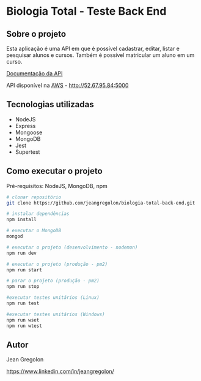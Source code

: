 
# Biologia Total - Teste Back End

## Sobre o projeto

Esta aplicação é uma API em que é possível cadastrar, editar, listar e pesquisar alunos e cursos. Também é possível matricular um aluno em um curso.

[Documentação da API](https://github.com/jeangregolon/assets/blob/main/Documenta%C3%A7%C3%A3o%20API%20-Biologia%20Total%20-%20Back-end.pdf)

API disponível na [AWS](http://52.67.95.84:5000) - http://52.67.95.84:5000

## Tecnologias utilizadas
- NodeJS
- Express
- Mongoose
- MongoDB
- Jest
- Supertest

## Como executar o projeto

Pré-requisitos: NodeJS, MongoDB, npm
```bash
# clonar repositório
git clone https://github.com/jeangregolon/biologia-total-back-end.git

# instalar dependências
npm install

# executar o MongoDB
mongod

# executar o projeto (desenvolvimento - nodemon)
npm run dev

# executar o projeto (produção - pm2)
npm run start

# parar o projeto (produção - pm2)
npm run stop

#executar testes unitários (Linux)
npm run test

#executar testes unitários (Windows)
npm run wset
npm run wtest

```

## Autor

Jean Gregolon

https://www.linkedin.com/in/jeangregolon/
